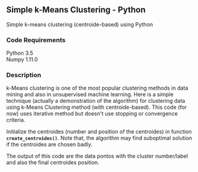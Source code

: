 ## Simple k-Means Clustering - Python
Simple k-means clustering (centroide-based) using Python

### Code Requirements
Python 3.5 <br />
Numpy 1.11.0

### Description
k-Means clustering is one of the most popular clustering methods in data mining and also in unsupervised machine learning.
Here is a simple technique (actually a demonstration of the algorithm) for clustering data using k-Means Clustering method (with centroide-based). This code (for now) uses iterative method but doesn't use stopping or convergence criteria.

Initialize the centroides (number and position of the centroides) in function **`create_centroides()`**.
Note that, the algorithm may find suboptimal solution if the centroides are chosen badly.

The output of this code are the data pontos with the cluster number/label and also the final centroides position.


